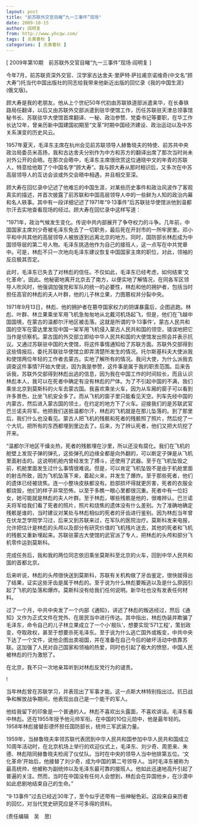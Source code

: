 ```yaml
---
layout: post
title: "前苏联外交官目睹“九一三事件”现场"
date: 2009-10-15
author: 阎明复
from: http://www.yhcqw.com/
tags: [ 炎黄春秋 ]
categories: [ 炎黄春秋 ]
---
```



[ 2009年第10期　前苏联外交官目睹“九一三事件”现场·阎明复 ]


今年7月，前苏联资深外交官、汉学家古达舍夫·里萨特·萨拉甫京诺维奇(中文名“顾大寿”)托当代中国出版社的同志给我带来他新近出版的回忆录《我的中国生涯》(俄文版)。


顾大寿是我的老朋友。他从上个世纪50年代初由苏联铁道部派遣来华，在长春铁路局任翻译，以后又由苏联外交部派遣到驻华使馆工作，历任苏联驻天津总领事馆秘书长、苏联驻华大使馆首席翻译、一秘、政治参赞、党委书记等要职，在华工作长达12年，曾亲历新中国建国初期至“文革”时期中国经济建设、政治运动以及中苏关系演变的历史风云。


1957年夏天，毛泽东主席在杭州会见前苏联领导人赫鲁晓夫的特使、前苏共中央政治局委员米高扬，我和古达舍夫分别作为中方和苏方的翻译出席了那次当时尚未对外公开的会晤。在那次会晤中，毛泽东主席很欣赏这位通晓中文的年青的苏联人，特意给他取了个中国名字“顾大寿”。我与顾大寿从那时相识后，又多次在中苏高层领导人的互访会谈或外交会晤中相遇，并且相交至深。


顾大寿在回忆录中记述了他难忘的中国生涯，对某些历史事件和政治风波作了客观真实的描述，并首次披露了前苏联和中国高层领导人中的一些鲜为人知的政治内幕和名人轶事。其中有一段详细记述了1971年“9·13事件”后苏联驻华使馆派他到温都尔汗去实地查看现场的经过。顾大寿在回忆录中这样写道：


“1971年，政治气候发生变化。传说中共内部展开了争夺权力的斗争。几年前，中国国家主席刘少奇被毛泽东免去了一切职务，最后死在开封市的一所牢房里。邓小平和中共其他的高层领导人被放逐到远离北京的地方。同时，国防部长林彪成为中国领导层的第二号人物。毛泽东挑选他作为自己的接班人，这一点写在中共党章中。可是，林彪不只一次地向毛泽东建议恢复中国国家主席的职位，对此，领袖的反应极其否定。


此时，毛泽东已失去了对林彪的信任。不仅如此，毛泽东已经考虑，如何结束‘文化革命’。因此。他秘密地离开北京去了南方，以便实地了解情况，在同各军区领导人吹风时，他强调加强党和军队的统一的必要性，林彪和他的拥护者，包括当时担任高官的林彪的夫人叶群，他的儿子林立果，力图篡权并分裂中央。


1971年9月13日，林彪、他的拥护者在篡夺国家权力的阴谋暴露后，企图逃跑。林彪、叶群、林立果乘坐军用飞机急匆匆地从北戴河机场起飞，但是，他们在飞越中国国境，在蒙古的温都尔汗地区被击落。这就是所谓的‘9·13事件’。蒙古人民共和国的空军在雷达里发现中国一架军用飞机侵入蒙古人民共和国的领空，错误地把它当作是侦察机。蒙古国的外交部立即给中华人民共和国的大使馆发出照会并表示抗议。又通过苏联驻中国的大使馆，将这件事情通知给了苏联方面。苏联外交部得到这些情报后，委托苏联驻华使馆立即弄清楚所发生的情况。托尔斯基科夫大使派我和使馆两位年轻的工作者去蒙古。实地了解所有的情况。我问大使，为什么派我去调查这件事情?开始大使说，因为我是参赞，这件事是属于我的职责范围。后来告诉我，苏联外交部得到林彪出逃的信息，因为我在中国工作的时间较长，而且认识林彪本人，我可以在死者中确定有没有林彪的尸体。为了不引起中国的不满，我们乘坐北京到莫斯科的火车去蒙古国。我喜欢乘坐火车，因为从车厢的窗子可以看到许多景色，比坐飞机安全多了。而从飞机的窗子里只能看见天空。列车先经中国的内蒙古，然后进入蒙古国的领土，在约定的地方下了火车。迎接我们的是苏联武官巴兰诺夫将军。他把我们送抵温都尔汗，林彪的飞机就是在那儿坠落的。到了那里后，我们什么也没看见。蒙古人把飞机的残骸和死者的残骸照了照片，然后挖了一个大坑，把所有的东西都埋到里边去了。后来，为了辨认死者，他们又把大坑挖了开来。


“温都尔汗地区干燥炎热，死者的残骸埋在沙里，所以还没有腐化。我们在飞机的舱壁上发现子弹的弹孔，这些弹孔的边缘全都是向外翻的，可以断定子弹是从飞机里面射击的。这说明机舱内曾经发生了搏斗，还使用了武器。至于在飞机坠毁之前，机舱里面发生过什么事情很难说。但是，可以肯定飞机坠毁不是由于机舱里面的射击所致，因为飞机坠落下来，着起火来，并发生了爆炸。至于那些死者，他们的遗体已经被烧焦。连一小整块皮肤都没有。脸部损坏得就更厉害，死者的衣服全都烧毁，他们的样子非常恐怖，以至于多瞧一眼心里都很沉重。死者中有一位妇女，她可能就是林彪的夫人叶群。至于林彪，哪些残骸是他的，很难辨认。巴兰诺夫将军给我们看了死者的照片，照片和烧焦的遗体没有什么差别。为了准确地确定残骸是谁的，当时建议对某处与林彪相似的死者的牙齿进行鉴别。因为林彪当年曾在伏龙芝学院学习过，后来又到苏联来过，在军队的医院治疗。莫斯科发来电报，允许把估计是林彪的头颅以及部分有研究价值的飞机残片送去，其他的死者和飞机的残骸又重新埋起来。苏联驻蒙古大使馆的武官派了专人，把林彪的头颅和部分飞机零件运到莫斯科。

完成任务后，我和我的两位同志依旧乘坐莫斯科至北京的火车，回到中华人民共和国的首都北京。


后来听说，林彪的头颅很快送到莫斯科，苏联有关机构做了牙齿鉴定，很快就得出了结果，证实这些牙齿是属于林彪的。至于说为什么林彪要叛逃以及是什么原因引起了飞机的坠落和爆炸。莫斯科没有给我们任何说明。新华社也没有发表任何材料。


过了一个月，中共中央发了一个内部《通知》，讲述了林彪的叛逃经过，然后《通知》又作为正式文件在党外、在居民当中进行传达。其中指出，林彪伪装并欺骗了毛泽东，命令自己的儿子林立果成立了一个小‘舰队’，想要实现‘571工程’，策划政变，夺取政权，甚至于想要杀死毛泽东。至于说为什么逃亡国外或叛变，中共中央下达了一个文件，说他企图出卖祖国，并在准备在自己今后的破坏活动中依靠苏联。这加强了人民对自己国家和领袖的热爱，同时也引起了极大的愤怒，中国人民被林彪的行为激怒了。

在北京，我不只一次地亲耳听到对林彪反党行为的谴责。

!

当年林彪曾在苏联学习，并表现出了军事才能。这一点斯大林特别指出过。抗日战争和解放战争期间，他表现出自己是一个能干的军人。


他给我留下的印象是一个普通的人。林彪不喜欢出头露面，不喜欢讲话。毛泽东看中林彪。还在1955年授予他元帅军衔。在中国的10位元勋中，他是最年轻的。1958年林彪接替彭德怀担任国防部长，统帅三军武装力量。


1959年，当赫鲁晓夫率领苏联代表团到中华人民共和国参加中华人民共和国成立10周年活动时，在北京机场上举行的欢迎仪式上，毛泽东、刘少奇、周恩来、朱德、林彪陪同赫鲁晓夫检阅了仪仗队。当时在中央的领导人当中他排第五位。‘文化革命’开始后，他接替了刘少奇，成为中国的第二号领导人。当时毛泽东被称为最高统帅，他被称为副统帅以及毛泽东最可靠的接班人。他如此迅速地高升引起了普遍的关注。然而，当时在中国没有任何人会想到，林彪会在异国他乡，在沙漠中如此悲剧地结束自己的生命。”

“9·13事件”过去已经近30年了，至今似乎还带有一些神秘色彩。这段来自亲历者的回忆，对当代党史研究应是不可多得的资料。

(责任编辑　吴　思)


